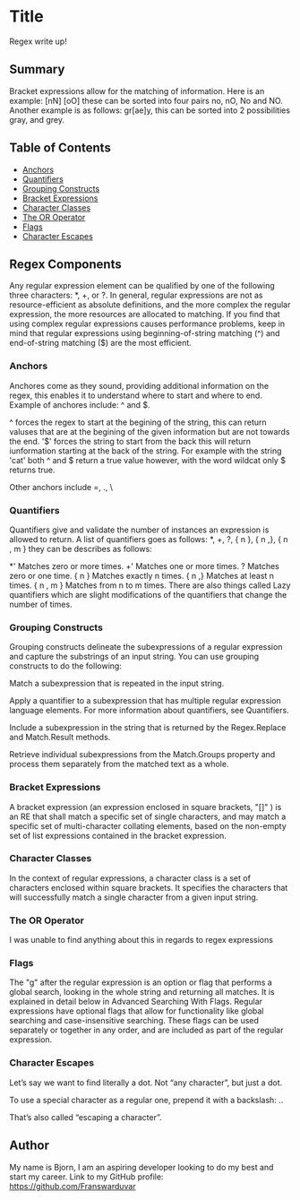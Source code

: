 # Title 
Regex write up!
## Summary

Bracket expressions allow for the matching of information. Here is an example: [nN] [oO] these can be sorted into four pairs no, nO, No and NO. Another example is as follows: gr[ae]y, this can be sorted into 2 possibilities gray, and grey. 

## Table of Contents

- [Anchors](#anchors)
- [Quantifiers](#quantifiers)
- [Grouping Constructs](#grouping-constructs)
- [Bracket Expressions](#bracket-expressions)
- [Character Classes](#character-classes)
- [The OR Operator](#the-or-operator)
- [Flags](#flags)
- [Character Escapes](#character-escapes)

## Regex Components
Any regular expression element can be qualified by one of the following three characters: *, +, or ?.
In general, regular expressions are not as resource-efficient as absolute definitions, and the more complex the regular expression, the more resources are allocated to matching. If you find that using complex regular expressions causes performance problems, keep in mind that regular expressions using beginning-of-string matching (^) and end-of-string matching ($) are the most efficient.
### Anchors
Anchores come as they sound, providing additional information on the regex, this enables it to understand where to start and where to end. Example of anchores include: ^ and $. 

^ forces the regex to start at the begining of the string, this can return valuses that are at the begining of the given information but are not towards the end.
'$' forces the string to start from the back this will return iunformation starting at the back of the string. For example with the string 'cat' both ^ and $ return a true value however, with the word wildcat only $ returns true.

Other anchors include =, ., \
### Quantifiers
Quantifiers give and validate the number of instances an expression is allowed to return. A list of quantifiers goes as follows: *, +, ?, { n }, { n ,}, { n , m } they can be describes as follows:

*'        Matches zero or more times.
+'        Matches one or more times.
? 	      Matches zero or one time.
{ n }     Matches exactly n times.
{ n ,}    Matches at least n times.
{ n , m } Matches from n to m times.
There are also things called Lazy quantifiers which are slight modifications of the quantifiers that change the number of times.
### Grouping Constructs
Grouping constructs delineate the subexpressions of a regular expression and capture the substrings of an input string. You can use grouping constructs to do the following:

Match a subexpression that is repeated in the input string.

Apply a quantifier to a subexpression that has multiple regular expression language elements. For more information about quantifiers, see Quantifiers.

Include a subexpression in the string that is returned by the Regex.Replace and Match.Result methods.

Retrieve individual subexpressions from the Match.Groups property and process them separately from the matched text as a whole.
### Bracket Expressions
A bracket expression (an expression enclosed in square brackets, "[]" ) is an RE that shall match a specific set of single characters, and may match a specific set of multi-character collating elements, based on the non-empty set of list expressions contained in the bracket expression.
### Character Classes
In the context of regular expressions, a character class is a set of characters enclosed within square brackets. It specifies the characters that will successfully match a single character from a given input string.
### The OR Operator
I was unable to find anything about this in regards to regex expressions
### Flags
The "g" after the regular expression is an option or flag that performs a global search, looking in the whole string and returning all matches. It is explained in detail below in Advanced Searching With Flags.
Regular expressions have optional flags that allow for functionality like global searching and case-insensitive searching. These flags can be used separately or together in any order, and are included as part of the regular expression.
### Character Escapes
Let’s say we want to find literally a dot. Not “any character”, but just a dot.

To use a special character as a regular one, prepend it with a backslash: \..

That’s also called “escaping a character”.
## Author

My name is Bjorn, I am an aspiring developer looking to do my best and start my career. Link to my GitHub profile: https://github.com/Franswarduvar
